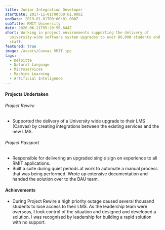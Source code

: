 ```yaml
---
title: Junior Integration Developer
startDate: 2017-11-01T00:00:01.000Z
endDate: 2019-01-01T00:00:01.000Z
subTitle: RMIT University
date: 2020-06-21T05:20:55.644Z
short: Working in project environments supporting the delivery of
  university-wide software system upgrades to over 80,000 students and 10,000
  staff.
featured: true
image: /assets/Canvas_RMIT.jpg
tags:
  - Deloitte
  - Natural Language
  - Microservices
  - Machine Learning
  - Artificial Inteligence
---
```

#### Projects Undertaken

###### Project Rewire

* Supported the delivery of a University wide upgrade to their LMS (Canvas) by creating integrations between the existing services and the new LMS. 

###### Project Passport

* Responsible for delivering an upgraded single sign on experience to all RMIT applications.
* Built a suite during quiet periods at work to automate a manual process that was being performed. Wrote up extensive documentation and handed the solution over to the BAU team.

#### Achievements

* During Project Rewire a high priority outage caused several thousand students to lose access to their LMS. As the leadership team were overseas, I took control of the situation and designed and developed a solution. I was recognised by leadership for building a rapid solution with no support.
